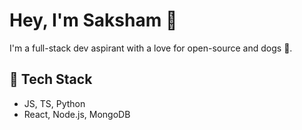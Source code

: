 # Hey, I'm Saksham 👋  
I'm a full-stack dev aspirant with a love for open-source and dogs 🐶.

## 🚀 Tech Stack
- JS, TS, Python
- React, Node.js, MongoDB
